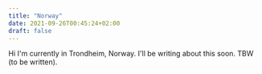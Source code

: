 ```yaml
---
title: "Norway"
date: 2021-09-26T00:45:24+02:00
draft: false
---
```


Hi I'm currently in Trondheim, Norway. I'll be writing about this soon.
 TBW (to be written).